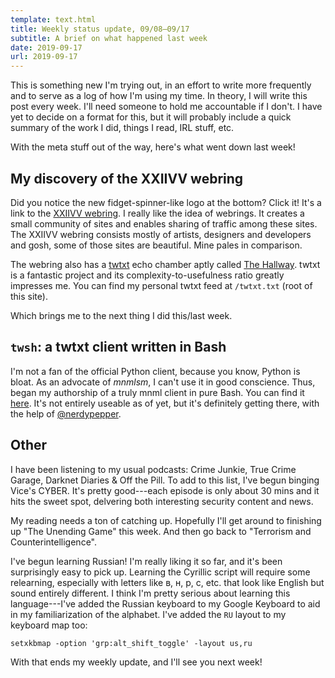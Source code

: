 ```yaml
---
template: text.html
title: Weekly status update, 09/08–09/17
subtitle: A brief on what happened last week
date: 2019-09-17
url: 2019-09-17
---
```


This is something new I'm trying out, in an effort to write more frequently
and to serve as a log of how I'm using my time. In theory, I will write this post
every week. I'll need someone to hold me accountable if I don't. I have yet to decide on
a format for this, but it will probably include a quick summary of the work I did,
things I read, IRL stuff, etc.

With the meta stuff out of the way, here's what went down last week!

## My discovery of the XXIIVV webring

Did you notice the new fidget-spinner-like logo at the bottom? Click it! It's a link to
the [XXIIVV webring](https://webring.xxiivv.com). I really like the idea of webrings.
It creates a small community of sites and enables sharing of traffic among these sites.
The XXIIVV webring consists mostly of artists, designers and developers and gosh, some
of those sites are beautiful. Mine pales in comparison.

The webring also has a [twtxt](https://github.com/buckket/twtxt) echo chamber aptly
called [The Hallway](https://webring.xxiivv.com/hallway.html). twtxt is a fantastic project
and its complexity-to-usefulness ratio greatly impresses me. You can find my personal
twtxt feed at `/twtxt.txt` (root of this site).

Which brings me to the next thing I did this/last week.

## `twsh`: a twtxt client written in Bash

I'm not a fan of the official Python client, because you know, Python is bloat.
As an advocate of _mnmlsm_, I can't use it in good conscience. Thus, began my
authorship of a truly mnml client in pure Bash. You can find it [here](https://github.com/icyphox/twsh).
It's not entirely useable as of yet, but it's definitely getting there, with the help
of [@nerdypepper](https://nerdypepper.me).

## Other

I have been listening to my usual podcasts: Crime Junkie, True Crime Garage,
Darknet Diaries & Off the Pill. To add to this list, I've begun binging Vice's CYBER.
It's pretty good---each episode is only about 30 mins and it hits the sweet spot,
delvering both interesting security content and news.

My reading needs a ton of catching up. Hopefully I'll get around to finishing up
"The Unending Game" this week. And then go back to "Terrorism and Counterintelligence".

I've begun learning Russian! I'm really liking it so far, and it's been surprisingly
easy to pick up. Learning the Cyrillic script will require some relearning, especially
with letters like в, н, р, с, etc. that look like English but sound entirely different.
I think I'm pretty serious about learning this language---I've added the Russian keyboard
to my Google Keyboard to aid in my familiarization of the alphabet. I've added the `RU`
layout to my keyboard map too:

```
setxkbmap -option 'grp:alt_shift_toggle' -layout us,ru
```

With that ends my weekly update, and I'll see you next week!
